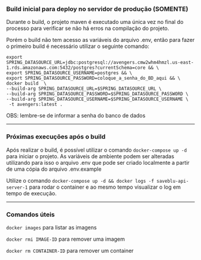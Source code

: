 ### Build inicial para deploy no servidor de produção (SOMENTE)

Durante o build, o projeto maven é executado uma única vez no final do processo para verificar se não há erros na compilação do projeto. 

Porém o build não tem acesso as variáveis do arquivo .env, então para fazer o primeiro build é necessário utilizar o seguinte comando:

```
export SPRING_DATASOURCE_URL=jdbc:postgresql://avengers.cmw2whm4hmzl.us-east-1.rds.amazonaws.com:5432/postgres?currentSchema=core && \
export SPRING_DATASOURCE_USERNAME=postgres && \
export SPRING_DATASOURCE_PASSWORD=coloque_a_senha_do_BD_aqui && \
docker build  \
--build-arg SPRING_DATASOURCE_URL=$SPRING_DATASOURCE_URL \
--build-arg SPRING_DATASOURCE_PASSWORD=$SPRING_DATASOURCE_PASSWORD \
--build-arg SPRING_DATASOURCE_USERNAME=$SPRING_DATASOURCE_USERNAME \
 -t avengers:latest .
```
OBS: lembre-se de informar a senha do banco de dados

___

### Próximas execuções após o build

Após realizar o build, é possível utilizar o comando ```docker-compose up -d``` para iniciar o projeto. As variáveis de ambiente podem ser alteradas utilizando para isso o arquivo .env que pode ser criado localmente a partir de uma cópia do arquivo .env.example

Utilize o comando ```docker-compose up -d && docker logs -f saveblu-api-server-1``` para rodar o container e ao mesmo tempo visualizar o log em tempo de execução.

___

### Comandos úteis


```docker images``` para listar as imagens

```docker rmi IMAGE-ID``` para remover uma imagem

```docker rm CONTAINER-ID``` para remover um container
